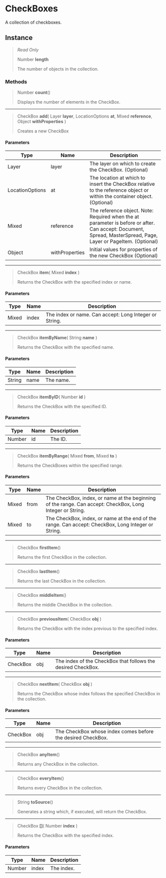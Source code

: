 # CheckBoxes
A collection of checkboxes.

## Instance
> *Read Only* 
> 
> Number **length** 
>
> The number of objects in the collection.

### Methods
> Number **count**()
> 
> Displays the number of elements in the CheckBox.
*** 
> CheckBox **add**( Layer **layer**, LocationOptions **at**, Mixed **reference**, Object **withProperties** )
> 
> Creates a new CheckBox
#### Parameters
| Type | Name | Description |
|---|---|---|
| Layer | layer | The layer on which to create the CheckBox. (Optional) |
| LocationOptions | at | The location at which to insert the CheckBox relative to the reference object or within the container object. (Optional) |
| Mixed | reference | The reference object. Note: Required when the at parameter is before or after. Can accept: Document, Spread, MasterSpread, Page, Layer or PageItem. (Optional) |
| Object | withProperties | Initial values for properties of the new CheckBox (Optional) |

*** 
> CheckBox **item**( Mixed **index** )
> 
> Returns the CheckBox with the specified index or name.
#### Parameters
| Type | Name | Description |
|---|---|---|
| Mixed | index | The index or name. Can accept: Long Integer or String. |

*** 
> CheckBox **itemByName**( String **name** )
> 
> Returns the CheckBox with the specified name.
#### Parameters
| Type | Name | Description |
|---|---|---|
| String | name | The name. |

*** 
> CheckBox **itemByID**( Number **id** )
> 
> Returns the CheckBox with the specified ID.
#### Parameters
| Type | Name | Description |
|---|---|---|
| Number | id | The ID. |

*** 
> CheckBox **itemByRange**( Mixed **from**, Mixed **to** )
> 
> Returns the CheckBoxes within the specified range.
#### Parameters
| Type | Name | Description |
|---|---|---|
| Mixed | from | The CheckBox, index, or name at the beginning of the range. Can accept: CheckBox, Long Integer or String. |
| Mixed | to | The CheckBox, index, or name at the end of the range. Can accept: CheckBox, Long Integer or String. |

*** 
> CheckBox **firstItem**()
> 
> Returns the first CheckBox in the collection.
*** 
> CheckBox **lastItem**()
> 
> Returns the last CheckBox in the collection.
*** 
> CheckBox **middleItem**()
> 
> Returns the middle CheckBox in the collection.
*** 
> CheckBox **previousItem**( CheckBox **obj** )
> 
> Returns the CheckBox with the index previous to the specified index.
#### Parameters
| Type | Name | Description |
|---|---|---|
| CheckBox | obj | The index of the CheckBox that follows the desired CheckBox. |

*** 
> CheckBox **nextItem**( CheckBox **obj** )
> 
> Returns the CheckBox whose index follows the specified CheckBox in the collection.
#### Parameters
| Type | Name | Description |
|---|---|---|
| CheckBox | obj | The CheckBox whose index comes before the desired CheckBox. |

*** 
> CheckBox **anyItem**()
> 
> Returns any CheckBox in the collection.
*** 
> CheckBox **everyItem**()
> 
> Returns every CheckBox in the collection.
*** 
> String **toSource**()
> 
> Generates a string which, if executed, will return the CheckBox.
*** 
> CheckBox **[]**( Number **index** )
> 
> Returns the CheckBox with the specified index.
#### Parameters
| Type | Name | Description |
|---|---|---|
| Number | index | The index. |


